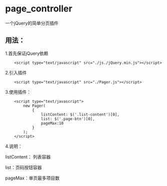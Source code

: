# page_controller
一个jQuery的简单分页插件
## 用法：
1.首先保证jQuery依赖

```
	<script type="text/javascript" src="./js./jQuery.min.js"></script>
```

2.引入插件

```
	<script type="text/javascript" src="./Pager.js"></script>
```

3.使用插件：

```
	<script type="text/javascript">
		new Pager(
			{
				listContent: $('.list-content')[0],
				list: $('.page-btn')[0], 
				pageMax:10
			}
		);
	</script>
```

4.说明：

listContent： 列表容器
	
list：页码按钮容器

pageMax：单页最多项目数
